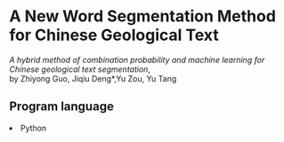 # A New Word Segmentation Method for Chinese Geological Text
_A hybrid method of combination probability and machine learning for Chinese geological text segmentation_,  
by Zhiyong Guo, Jiqiu Deng*,Yu Zou, Yu Tang 

## Program language
 <li>Python</li>
